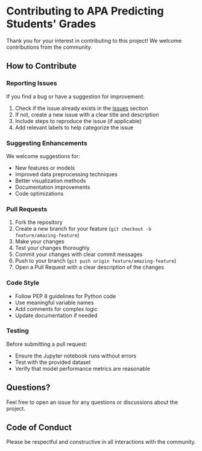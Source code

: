 # Contributing to APA Predicting Students' Grades

Thank you for your interest in contributing to this project! We welcome contributions from the community.

## How to Contribute

### Reporting Issues

If you find a bug or have a suggestion for improvement:

1. Check if the issue already exists in the [Issues](https://github.com/Zissue/APA_Predicting-students-grades/issues) section
2. If not, create a new issue with a clear title and description
3. Include steps to reproduce the issue (if applicable)
4. Add relevant labels to help categorize the issue

### Suggesting Enhancements

We welcome suggestions for:
- New features or models
- Improved data preprocessing techniques
- Better visualization methods
- Documentation improvements
- Code optimizations

### Pull Requests

1. Fork the repository
2. Create a new branch for your feature (`git checkout -b feature/amazing-feature`)
3. Make your changes
4. Test your changes thoroughly
5. Commit your changes with clear commit messages
6. Push to your branch (`git push origin feature/amazing-feature`)
7. Open a Pull Request with a clear description of the changes

### Code Style

- Follow PEP 8 guidelines for Python code
- Use meaningful variable names
- Add comments for complex logic
- Update documentation if needed

### Testing

Before submitting a pull request:
- Ensure the Jupyter notebook runs without errors
- Test with the provided dataset
- Verify that model performance metrics are reasonable

## Questions?

Feel free to open an issue for any questions or discussions about the project.

## Code of Conduct

Please be respectful and constructive in all interactions with the community.
